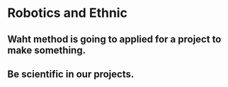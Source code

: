 # Robotics and Ethnic

## Waht method is going to applied for a project to make something.

## Be scientific in our projects.